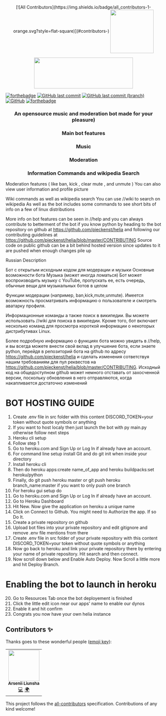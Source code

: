 <p align="center">
<!-- ALL-CONTRIBUTORS-BADGE:START - Do not remove or modify this section -->
[![All Contributors](https://img.shields.io/badge/all_contributors-1-orange.svg?style=flat-square)](#contributors-)
<!-- ALL-CONTRIBUTORS-BADGE:END -->
<img align="center" src="https://raw.githubusercontent.com/pieckenst/helia/current/heliacircle.png" height="140" width="140">
</p>

<p align="center">
<img align="center" src="https://raw.githubusercontent.com/pieckenst/helia/current/bitmapm.png" height="100" width="320">
</p>

[![forthebadge](https://forthebadge.com/images/badges/made-with-python.svg)](https://forthebadge.com)
[![GitHub last commit](https://img.shields.io/github/last-commit/pieckenst/helia?style=for-the-badge)](https://github.com/pieckenst/helia/commits/current)
[![GitHub last commit (branch)](https://img.shields.io/github/last-commit/pieckenst/helia/canary?color=ff4500&label=CANARY%3ALAST%20COMMIT&style=for-the-badge)](https://github.com/pieckenst/helia/commits/canary)
[![GitHub](https://img.shields.io/github/license/pieckenst/helia?style=for-the-badge)](https://github.com/pieckenst/helia/blob/master/LICENSE)
[![forthebadge](https://forthebadge.com/images/badges/built-with-love.svg)](https://forthebadge.com)

<div align="center">
<h3 align="center">An opensource music and moderation bot made for your pleasure)</h3>  
<h3 align="center">Main bot features</h3>
<h3 align="center"> Music </h3>
<h3 align="center"> Moderation </h3>
<h3 align="center"> Information Commands and wikipedia Search</h3>
</div>

Moderation features ( like ban, kick , clear mute , and unmute ) You can also view user information and profile picture

Wiki commands as well as wikipedia search You can use //wiki to search on wikipedia As well as the bot includes some commands to see short bits of info on a few of linux distributions

More info on bot features can be seen in //help and you can always contribute to betterment of the bot if you know python by heading to the bot repository on github at https://github.com/pieckenst/helia and following our contributing guidelines at https://github.com/pieckenst/helia/blob/master/CONTRIBUTING
Source code on public github can be a bit behind hosted version since updates to it are pushed when enough changes pile up

Russian Description

Бот с открытым исходным кодом для модерации и музыки Основные возможности бота Музыка (может иногда ломаться) Бот может воспроизводить музыку с YouTube, пропускать ее, есть очередь, обычные вещи для музыкальных ботов в целом

Функции модерации (например, ban,kick,mute,unmute).  Имеется возможность просматривать информацию о пользователе и смотреть аватарку профиля.

Информационные команды а также поиск в википедии. Вы можете использовать //wiki для поиска в википедии. Кроме того, бот включает несколько команд для просмотра короткой информации о некоторых дистрибутивах Linux.

Более подробную информацию о функциях бота можно увидеть в //help, и вы всегда можете внести свой вклад в улучшение бота, если знаете python, перейдя в репозиторий бота на github по адресу https://github.com/pieckenst/helia и сделать изменения сответствуя нашим требованиям для пул реквестов на https://github.com/pieckenst/helia/blob/master/CONTRIBUTING. Исходный код на общедоступном github может немного отставать от захосченной версии, поскольку обновления в него отправляются, когда накапливается достаточно изменений

# BOT HOSTING GUIDE
1. Create .env file in src folder with this content
DISCORD_TOKEN=your token without quote symbols or anything
2. If you want to host localy then just launch the bot with py main.py otherwise follow next steps
3. Heroku cli setup
4. Follow step 1 
5. Go to heroku.com and Sign Up or Log In if already have an account.
6. For command line setup install Git and do git init when inside your directory
7. Install heroku cli
8. Then do heroku apps:create name_of_app and heroku buildpacks:set heroku/python
9. Finally, do git push heroku master or git push heroku branch_name:master if you want to only push one branch
10. For heroku gui setup do
11. Go to heroku.com and Sign Up or Log In if already have an account.
12. Go to Heroku Dashboard
13. Hit New. Now give the application on heroku a unique name
14. Click on Connect to Github. You might need to Authorize the app. If so Do It. 
15. Create a private repository on github 
16. Upload bot files into your private repository and edit gitignore and remove .env file mentions from there
17. Create .env file in src folder of your private repository with this content
DISCORD_TOKEN=your token without quote symbols or anything
18. Now go back to heroku and link your private repository there by entering your name of private repository. Hit search and then connect.
19. Now scroll down below and Enable Auto Deploy. Now Scroll a little more and hit Deploy Branch.
# Enabling the bot to launch in heroku
20. Go to Resources Tab once the bot deployement is finished
21. Click the little edit icon near our apps' name to enable our dynos
22. Enable it and hit confirm
23. Congrats you now have your own helia instance

## Contributors ✨

Thanks goes to these wonderful people ([emoji key](https://allcontributors.org/docs/en/emoji-key)):

<!-- ALL-CONTRIBUTORS-LIST:START - Do not remove or modify this section -->
<!-- prettier-ignore-start -->
<!-- markdownlint-disable -->
<table>
  <tr>
    <td align="center"><a href="http://arslee.tk"><img src="https://avatars.githubusercontent.com/u/50916030?v=4?s=100" width="100px;" alt=""/><br /><sub><b>Arsenii Liunsha</b></sub></a><br /><a href="https://github.com/Helia-Developers/helia/commits?author=arslee07" title="Code">💻</a> <a href="#translation-arslee07" title="Translation">🌍</a></td>
  </tr>
</table>

<!-- markdownlint-restore -->
<!-- prettier-ignore-end -->

<!-- ALL-CONTRIBUTORS-LIST:END -->

This project follows the [all-contributors](https://github.com/all-contributors/all-contributors) specification. Contributions of any kind welcome!